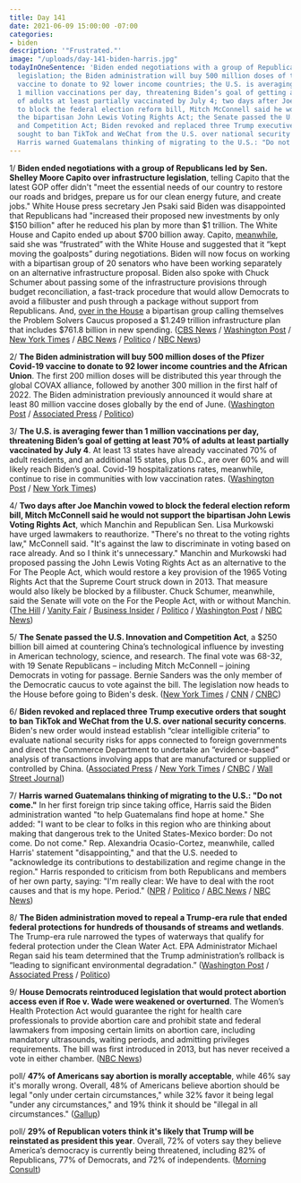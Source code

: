 ```yaml
---
title: Day 141
date: 2021-06-09 15:00:00 -07:00
categories:
- biden
description: '"Frustrated."'
image: "/uploads/day-141-biden-harris.jpg"
todayInOneSentence: 'Biden ended negotiations with a group of Republicans over infrastructure
  legislation; the Biden administration will buy 500 million doses of the Pfizer Covid-19
  vaccine to donate to 92 lower income countries; the U.S. is averaging fewer than
  1 million vaccinations per day, threatening Biden’s goal of getting at least 70%
  of adults at least partially vaccinated by July 4; two days after Joe Manchin vowed
  to block the federal election reform bill, Mitch McConnell said he would not support
  the bipartisan John Lewis Voting Rights Act; the Senate passed the U.S. Innovation
  and Competition Act; Biden revoked and replaced three Trump executive orders that
  sought to ban TikTok and WeChat from the U.S. over national security concerns; and
  Harris warned Guatemalans thinking of migrating to the U.S.: "Do not come."'
---
```


1/ **Biden ended negotiations with a group of Republicans led by Sen. Shelley Moore Capito over infrastructure legislation**, telling Capito that the latest GOP offer didn't "meet the essential needs of our country to restore our roads and bridges, prepare us for our clean energy future, and create jobs." White House press secretary Jen Psaki said Biden was disappointed that Republicans had "increased their proposed new investments by only $150 billion" after he reduced his plan by more than $1 trillion. The White House and Capito ended up about $700 billion away. Capito, [meanwhile](https://www.politico.com/news/2021/06/09/capito-frustrated-white-house-infrastructure-talks-492443), said she was “frustrated” with the White House and suggested that it “kept moving the goalposts” during negotiations. Biden will now focus on working with a bipartisan group of 20 senators who have been working separately on an alternative infrastructure proposal. Biden also spoke with Chuck Schumer about passing some of the infrastructure provisions through budget reconciliation, a fast-track procedure that would allow Democrats to avoid a filibuster and push through a package without support from Republicans. And, [over in the House](https://www.nytimes.com/2021/06/09/us/politics/house-infrastructure-proposal.html) a bipartisan group calling themselves the Problem Solvers Caucus proposed a $1.249 trillion infrastructure plan that includes $761.8 billion in new spending. ([CBS News](https://www.cbsnews.com/news/biden-infrastructure-bill-ends-negotiations-republican-senators/) / [Washington Post](https://www.washingtonpost.com/us-policy/2021/06/08/white-house-infrastructure-republican/) / [New York Times](https://www.nytimes.com/2021/06/08/us/politics/infrastructure-biden-republicans.html) / [ABC News](https://abcnews.go.com/Politics/biden-capito-infrastructure-negotiations-ended/story?id=78155172) / [Politico](https://www.politico.com/news/2021/06/08/biden-ends-infrastructure-talks-with-senate-gop-starts-engaging-bipartisan-group-492168) / [NBC News](https://www.nbcnews.com/politics/congress/biden-s-infrastructure-talks-gop-collapse-amid-irreconcilable-differences-n1270027))

2/ **The Biden administration will buy 500 million doses of the Pfizer Covid-19 vaccine to donate to 92 lower income countries and the African Union**. The first 200 million doses will be distributed this year through the global COVAX alliance, followed by another 300 million in the first half of 2022. The Biden administration previously announced it would share at least 80 million vaccine doses globally by the end of June. ([Washington Post](https://www.washingtonpost.com/politics/biden-vaccine-donate/2021/06/09/c2744674-c934-11eb-93fa-9053a95eb9f2_story.html) / [Associated Press](https://apnews.com/article/joe-biden-coronavirus-pandemic-g-7-summit-health-government-and-politics-7009b0d0e8df4897d1827909611c2155) / [Politico](https://www.politico.com/news/2021/06/09/biden-pfizer-doses-500-million-492650))

3/ **The U.S. is averaging fewer than 1 million vaccinations per day, threatening Biden’s goal of getting at least 70% of adults at least partially vaccinated by July 4**. At least 13 states have already vaccinated 70% of adult residents, and an additional 15 states, plus D.C., are over 60% and will likely reach Biden’s goal. Covid-19 hospitalizations rates, meanwhile, continue to rise in communities with low vaccination rates. ([Washington Post](https://www.washingtonpost.com/health/2021/06/06/vaccination-rates-decline-us/) / [New York Times](https://www.nytimes.com/2021/06/09/us/in-the-us-hospitalizations-are-rising-in-areas-with-low-vaccination-rates.html))

4/ **Two days after Joe Manchin vowed to block the federal election reform bill, Mitch McConnell said he would not support the bipartisan John Lewis Voting Rights Act**, which Manchin and Republican Sen. Lisa Murkowski have urged lawmakers to reauthorize. "There's no threat to the voting rights law," McConnell said. "It's against the law to discriminate in voting based on race already. And so I think it's unnecessary." Manchin and Murkowski had proposed passing the John Lewis Voting Rights Act as an alternative to the For The People Act, which would restore a key provision of the 1965 Voting Rights Act that the Supreme Court struck down in 2013. That measure would also likely be blocked by a filibuster.  Chuck Schumer, meanwhile, said the Senate will vote on the For the People Act, with or without Manchin. ([The Hill](https://thehill.com/homenews/senate/557404-mcconnell-john-lewis-voting-rights-bill-unnecessary) / [Vanity Fair](https://www.vanityfair.com/news/2021/06/mitch-mcconnell-is-crushing-joe-manchins-bipartisan-fantasies) / [Business Insider](https://www.businessinsider.com/mcconnell-opposes-manchin-murkowski-bill-restoring-voting-rights-act-2021-6) / [Politico](https://www.politico.com/news/2021/06/08/for-the-people-act-vote-492159) / [Washington Post](https://www.washingtonpost.com/politics/manchin-voting/2021/06/08/c5366908-c869-11eb-81b1-34796c7393af_story.html) / [NBC News](https://www.nbcnews.com/politics/congress/manchin-murkowski-call-congress-reauthorize-voting-rights-act-n1267644))

5/ **The Senate passed the U.S. Innovation and Competition Act**, a $250 billion bill aimed at countering China’s technological influence by investing in American technology, science, and research. The final vote was 68-32, with 19 Senate Republicans – including Mitch McConnell – joining Democrats in voting for passage. Bernie Sanders was the only member of the Democratic caucus to vote against the bill. The legislation now heads to the House before going to Biden's desk. ([New York Times](https://www.nytimes.com/2021/06/08/us/politics/china-bill-passes.html) / [CNN](https://www.cnn.com/2021/06/08/politics/bipartisan-bill-vote-china-competitiveness/index.html) / [CNBC](https://www.cnbc.com/2021/06/08/senate-passes-bipartisan-tech-and-manufacturing-bill-aimed-at-china.html))

6/ **Biden revoked and replaced three Trump executive orders that sought to ban TikTok and WeChat from the U.S. over national security concerns**. Biden's new order would instead establish “clear intelligible criteria” to evaluate national security risks for apps connected to foreign governments and direct the Commerce Department to undertake an “evidence-based” analysis of transactions involving apps that are manufactured or supplied or controlled by China. ([Associated Press](https://apnews.com/article/tiktok-wechat-technology-biden-trump-d866cf95c7f1b802ffb88b2834117f0b) / [New York Times](https://www.nytimes.com/2021/06/09/us/politics/biden-tiktok-ban.html) / [CNBC](https://www.cnbc.com/2021/06/09/biden-revokes-and-replaces-trump-executive-orders-that-banned-tiktok.html) / [Wall Street Journal](https://www.wsj.com/articles/biden-revokes-trump-actions-targeting-tiktok-wechat-11623247225?mod=djemalertNEWS))

7/ **Harris warned Guatemalans thinking of migrating to the U.S.: "Do not come."** In her first foreign trip since taking office, Harris said the Biden administration wanted "to help Guatemalans find hope at home." She added: "I want to be clear to folks in this region who are thinking about making that dangerous trek to the United States-Mexico border: Do not come. Do not come." Rep. Alexandria Ocasio-Cortez, meanwhile, called Harris' statement "disappointing," and that the U.S. needed to "acknowledge its contributions to destabilization and regime change in the region." Harris responded to criticism from both Republicans and members of her own party, saying: "I'm really clear: We have to deal with the root causes and that is my hope. Period." ([NPR](https://www.npr.org/2021/06/07/1004074139/harris-tells-guatemalans-not-to-migrate-to-the-united-states) / [Politico](https://www.politico.com/news/2021/06/07/harris-message-in-guatemala-do-not-come-492047) / [ABC News](https://abcnews.go.com/Politics/harris-defends-telling-migrants-visiting-us-mexico-border/story?id=78151451) / [NBC News](https://www.nbcnews.com/politics/white-house/harris-guatemala-warns-potential-migrants-do-not-come-n1269892))

8/ **The Biden administration moved to repeal a Trump-era rule that ended federal protections for hundreds of thousands of streams and wetlands**. The Trump-era rule narrowed the types of waterways that qualify for federal protection under the Clean Water Act. EPA Administrator Michael Regan said his team determined that the Trump administration’s rollback is “leading to significant environmental degradation.” ([Washington Post](https://www.washingtonpost.com/climate-environment/2021/06/09/biden-epa-clean-water-act/) / [Associated Press](https://apnews.com/article/donald-trump-joe-biden-health-business-environment-and-nature-acc83506e0589c8ee0bd727e3696a155) / [Politico](https://www.politico.com/news/2021/06/09/epa-navigable-waters-protection-rule-repeal-492638))

9/ **House Democrats reintroduced legislation that would protect abortion access even if Roe v. Wade were weakened or overturned**. The Women’s Health Protection Act would guarantee the right for health care professionals to provide abortion care and prohibit state and federal lawmakers from imposing certain limits on abortion care, including mandatory ultrasounds, waiting periods, and admitting privileges requirements. The bill was first introduced in 2013, but has never received a vote in either chamber. ([NBC News](https://www.nbcnews.com/politics/congress/democrats-reintroduce-legislation-protect-abortion-access-around-country-n1270009))

poll/ **47% of Americans say abortion is morally acceptable**, while 46% say it's morally wrong. Overall, 48% of Americans believe abortion should be legal "only under certain circumstances," while 32% favor it being legal "under any circumstances," and 19% think it should be "illegal in all circumstances." ([Gallup](https://news.gallup.com/poll/350756/record-high-think-abortion-morally-acceptable.aspx))

poll/ **29% of Republican voters think it's likely that Trump will be reinstated as president this year**. Overall, 72% of voters say they believe America’s democracy is currently being threatened, including 82% of Republicans, 77% of Democrats, and 72% of independents. ([Morning Consult](https://morningconsult.com/2021/06/09/trump-reinstated-democracy-polling/))